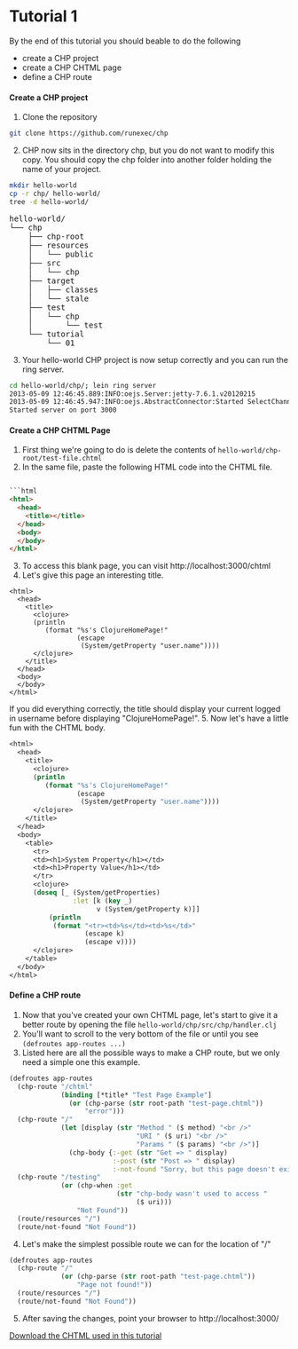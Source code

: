 # Tutorial 1

By the end of this tutorial you should beable to do the following
* create a CHP project
* create a CHP CHTML page
* define a CHP route

#### Create a CHP project

1. Clone the repository 
```bash
git clone https://github.com/runexec/chp
```
2. CHP now sits in the directory chp, but you do not want to modify this copy. 
You should copy the chp folder into another folder holding the name of your project.
```bash
mkdir hello-world
cp -r chp/ hello-world/
tree -d hello-world/
```
<pre>
hello-world/
└── chp
    ├── chp-root
    ├── resources
    │   └── public
    ├── src
    │   └── chp
    ├── target
    │   ├── classes
    │   └── stale
    ├── test
    │   └── chp
    │       └── test
    └── tutorial
        └── 01
</pre>

3. Your hello-world CHP project is now setup correctly and you can run the ring server.
```bash
cd hello-world/chp/; lein ring server
2013-05-09 12:46:45.889:INFO:oejs.Server:jetty-7.6.1.v20120215
2013-05-09 12:46:45.947:INFO:oejs.AbstractConnector:Started SelectChannelConnector@0.0.0.0:3000
Started server on port 3000
```

#### Create a CHP CHTML Page

1. First thing we're going to do is delete the contents of ```hello-world/chp-root/test-file.chtml```
2. In the same file, paste the following HTML code into the CHTML file.
```html

```html
<html>
  <head>
    <title></title>
  </head>
  <body>
  </body>
</html>
```
3. To access this blank page, you can visit http://localhost:3000/chtml
4. Let's give this page an interesting title.
```
<html>
  <head>
    <title>
      <clojure>
      (println 
         (format "%s's ClojureHomePage!"
                 (escape
                  (System/getProperty "user.name"))))
      </clojure>
    </title>
  </head>
  <body>
  </body>
</html>
```
 If you did everything correctly, the title should display your current
 logged in username before displaying "ClojureHomePage!".
5. Now let's have a little fun with the CHTML body.
```clojure
<html>
  <head>
    <title>
      <clojure>
      (println 
         (format "%s's ClojureHomePage!"
                 (escape
                  (System/getProperty "user.name"))))
      </clojure>
    </title>
  </head>
  <body>
    <table>
      <tr>
      <td><h1>System Property</h1></td>
      <td><h1>Property Value</h1></td>
      </tr>
      <clojure>
      (doseq [_ (System/getProperties)
                :let [k (key _) 
                      v (System/getProperty k)]]
          (println 
           (format "<tr><td>%s</td><td>%s</td>"
                   (escape k)
                   (escape v))))
      </clojure>
    </table>
  </body>
</html>
```
#### Define a CHP route

1. Now that you've created your own CHTML page, let's start to give it a better route by opening the file ```hello-world/chp/src/chp/handler.clj```
2. You'll want to scroll to the very bottom of the file or until you see ```(defroutes app-routes ...)```
3. Listed here are all the possible ways to make a CHP route, but we only need a simple one this example.
```clojure
(defroutes app-routes
  (chp-route "/chtml" 
             (binding [*title* "Test Page Example"]
               (or (chp-parse (str root-path "test-page.chtml"))
                   "error")))
  (chp-route "/"
             (let [display (str "Method " ($ method) "<br />"
                                "URI " ($ uri) "<br />"
                                "Params " ($ params) "<br />")]
               (chp-body {:-get (str "Get => " display)
                          :-post (str "Post => " display)
                          :-not-found "Sorry, but this page doesn't exist"})))
  (chp-route "/testing"
             (or (chp-when :get
                           (str "chp-body wasn't used to access "
                                ($ uri)))
                 "Not Found"))
  (route/resources "/")
  (route/not-found "Not Found"))
```
4. Let's make the simplest possible route we can for the location of "/"
```clojure
(defroutes app-routes
  (chp-route "/"
             (or (chp-parse (str root-path "test-page.chtml"))
                 "Page not found!"))
  (route/resources "/")
  (route/not-found "Not Found"))
```
5. After saving the changes, point your browser to http://localhost:3000/

<a href="test-page.chtml">Download the CHTML used in this tutorial</a>
